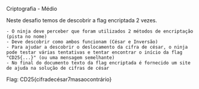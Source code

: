 Criptografia - Médio

Neste desafio temos de descobrir a flag encriptada 2 vezes.

    - O ninja deve perceber que foram utilizados 2 métodos de encriptação (pista no nome)
    - Deve descobrir como ambos funcionam (César e Inversão)
    - Para ajudar a descobrir o deslocamento da cifra de césar, o ninja pode testar várias tentativas e tentar encontrar o início da flag "CD25{...}" (ou uma mensagem semelhante)
    - No final do documento texto da flag encriptada é fornecido um site de ajuda na solução de cifras de césar


Flag: CD25{cifradecésar7masaocontrário}
